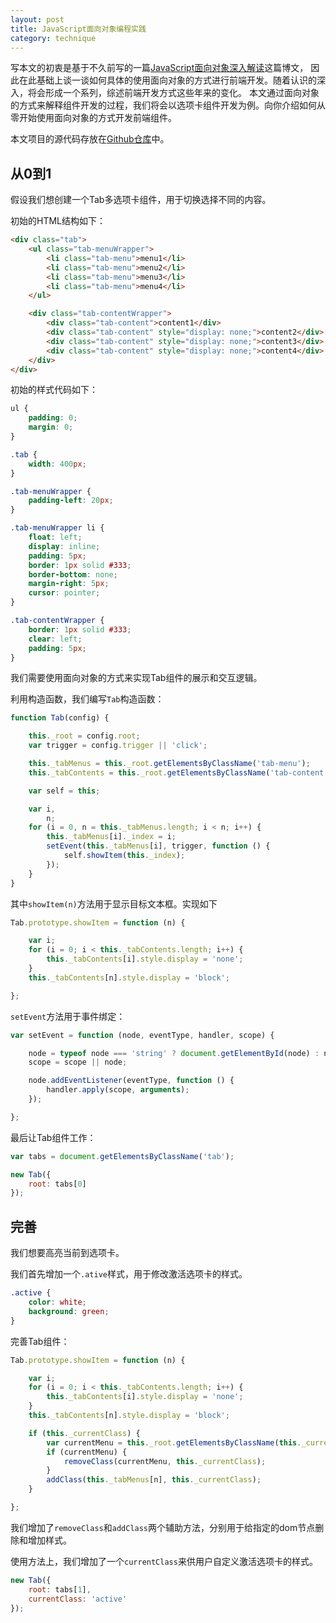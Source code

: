 ```yaml
---
layout: post
title: JavaScript面向对象编程实践
category: technique
---
```


写本文的初衷是基于不久前写的一篇[JavaScript面向对象深入解读](http://wwsun.github.io/posts/javascript-oo-summary.html)这篇博文，
因此在此基础上谈一谈如何具体的使用面向对象的方式进行前端开发。随着认识的深入，将会形成一个系列，综述前端开发方式这些年来的变化。
本文通过面向对象的方式来解释组件开发的过程，我们将会以选项卡组件开发为例。向你介绍如何从零开始使用面向对象的方式开发前端组件。

<!--more-->

本文项目的源代码存放在[Github仓库](https://github.com/wwsun/component-tab)中。

## 从0到1

假设我们想创建一个Tab多选项卡组件，用于切换选择不同的内容。

初始的HTML结构如下：

```html
<div class="tab">
    <ul class="tab-menuWrapper">
        <li class="tab-menu">menu1</li>
        <li class="tab-menu">menu2</li>
        <li class="tab-menu">menu3</li>
        <li class="tab-menu">menu4</li>
    </ul>

    <div class="tab-contentWrapper">
        <div class="tab-content">content1</div>
        <div class="tab-content" style="display: none;">content2</div>
        <div class="tab-content" style="display: none;">content3</div>
        <div class="tab-content" style="display: none;">content4</div>
    </div>
</div>
```

初始的样式代码如下：

```css
ul {
    padding: 0;
    margin: 0;
}

.tab {
    width: 400px;
}

.tab-menuWrapper {
    padding-left: 20px;
}

.tab-menuWrapper li {
    float: left;
    display: inline;
    padding: 5px;
    border: 1px solid #333;
    border-bottom: none;
    margin-right: 5px;
    cursor: pointer;
}

.tab-contentWrapper {
    border: 1px solid #333;
    clear: left;
    padding: 5px;
}
```

我们需要使用面向对象的方式来实现Tab组件的展示和交互逻辑。

利用构造函数，我们编写`Tab`构造函数：

```javascript
function Tab(config) {

    this._root = config.root;
    var trigger = config.trigger || 'click';

    this._tabMenus = this._root.getElementsByClassName('tab-menu');
    this._tabContents = this._root.getElementsByClassName('tab-content');

    var self = this;

    var i,
        n;
    for (i = 0, n = this._tabMenus.length; i < n; i++) {
        this._tabMenus[i]._index = i;
        setEvent(this._tabMenus[i], trigger, function () {
            self.showItem(this._index);
        });
    }
}
```

其中`showItem(n)`方法用于显示目标文本框。实现如下

```javascript
Tab.prototype.showItem = function (n) {

    var i;
    for (i = 0; i < this._tabContents.length; i++) {
        this._tabContents[i].style.display = 'none';
    }
    this._tabContents[n].style.display = 'block';

};
```

`setEvent`方法用于事件绑定：

```javascript
var setEvent = function (node, eventType, handler, scope) {

    node = typeof node === 'string' ? document.getElementById(node) : node;
    scope = scope || node;

    node.addEventListener(eventType, function () {
        handler.apply(scope, arguments);
    });

};
```

最后让Tab组件工作：

```javascript
var tabs = document.getElementsByClassName('tab');

new Tab({
    root: tabs[0]
});
```

## 完善

我们想要高亮当前到选项卡。

我们首先增加一个`.ative`样式，用于修改激活选项卡的样式。

```css
.active {
    color: white;
    background: green;
}
```

完善Tab组件：

```javascript
Tab.prototype.showItem = function (n) {

    var i;
    for (i = 0; i < this._tabContents.length; i++) {
        this._tabContents[i].style.display = 'none';
    }
    this._tabContents[n].style.display = 'block';

    if (this._currentClass) {
        var currentMenu = this._root.getElementsByClassName(this._currentClass)[0];
        if (currentMenu) {
            removeClass(currentMenu, this._currentClass);
        }
        addClass(this._tabMenus[n], this._currentClass);
    }

};
```

我们增加了`removeClass`和`addClass`两个辅助方法，分别用于给指定的dom节点删除和增加样式。

使用方法上，我们增加了一个`currentClass`来供用户自定义激活选项卡的样式。

```javascript
new Tab({
    root: tabs[1],
    currentClass: 'active'
});
```